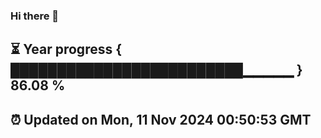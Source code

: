 ### Hi there 👋
⏳ Year progress { █████████████████████████▁▁▁▁▁ } 86.08 %
---
⏰ Updated on Mon, 11 Nov 2024 00:50:53 GMT
---

